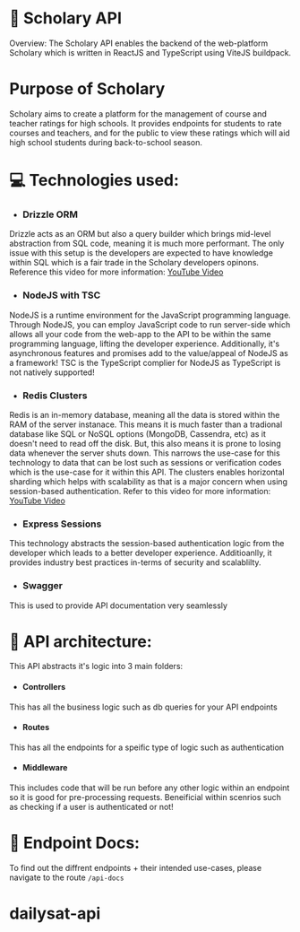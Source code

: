 # 🧐 Scholary API

Overview: The Scholary API enables the backend of the web-platform Scholary which is written in ReactJS and TypeScript using ViteJS buildpack.

# Purpose of Scholary

Scholary aims to create a platform for the management of course and teacher ratings for high schools. It provides endpoints for students to rate courses and teachers, and for the public to view these ratings which will aid high school students during back-to-school season.

# 💻 Technologies used:

- ### Drizzle ORM
Drizzle acts as an ORM but also a query builder which brings mid-level abstraction from SQL code, meaning it is much more performant. The only issue with this setup is the developers are expected to have knowledge within SQL which is a fair trade in the Scholary developers opinons. Reference this video for more information: [YouTube Video](https://www.youtube.com/watch?v=b8W4bupOmxw)

- ### NodeJS with TSC
NodeJS is a runtime environment for the JavaScript programming language. Through NodeJS, you can employ JavaScript code to run server-side which allows all your code from the web-app to the API to be within the same programming language, lifting the developer experience. Additionally, it's asynchronous features and promises add to the value/appeal of NodeJS as a framework! TSC is the TypeScript complier for NodeJS as TypeScript is not natively supported!

- ### Redis Clusters
Redis is an in-memory database, meaning all the data is stored within the RAM of the server instanace. This means it is much faster than a tradional database like SQL or NoSQL options (MongoDB, Cassendra, etc) as it doesn't need to read off the disk. But, this also means it is prone to losing data whenever the server shuts down. This narrows the use-case for this technology to data that can be lost such as sessions or verification codes which is the use-case for it within this API. The clusters enables horizontal sharding which helps with scalability as that is a major concern when using session-based authentication. Refer to this video for more information: [YouTube Video](https://www.youtube.com/watch?v=2HvxYMdHYcY)

- ### Express Sessions
This technology abstracts the session-based authentication logic from the developer which leads to a better developer experience. Additioanlly, it provides industry best practices in-terms of security and scalablilty.

- ### Swagger
This is used to provide API documentation very seamlessly

# 🧱 API architecture:

This API abstracts it's logic into 3 main folders:

- #### Controllers
This has all the business logic such as db queries for your API endpoints

- #### Routes
This has all the endpoints for a speific type of logic such as authentication 

- #### Middleware
This includes code that will be run before any other logic within an endpoint so it is good for pre-processing requests. Beneificial within scenrios such as checking if a user is authenticated or not!

# 📝 Endpoint Docs:

To find out the diffrent endpoints + their intended use-cases, please navigate to the route `/api-docs`
# dailysat-api
